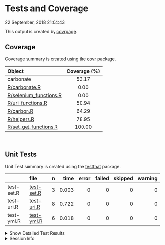 Tests and Coverage
================
22 September, 2018 21:04:43

This output is created by
[covrpage](https://github.com/yonicd/covrpage).

## Coverage

Coverage summary is created using the
[covr](https://github.com/r-lib/covr) package.

| Object                                               | Coverage (%) |
| :--------------------------------------------------- | :----------: |
| carbonate                                            |    53.17     |
| [R/carbonate.R](../R/carbonate.R)                    |     0.00     |
| [R/selenium\_functions.R](../R/selenium_functions.R) |     0.00     |
| [R/uri\_functions.R](../R/uri_functions.R)           |    50.94     |
| [R/carbon.R](../R/carbon.R)                          |    64.29     |
| [R/helpers.R](../R/helpers.R)                        |    78.95     |
| [R/set\_get\_functions.R](../R/set_get_functions.R)  |    100.00    |

<br>

## Unit Tests

Unit Test summary is created using the
[testthat](https://github.com/r-lib/testthat)
package.

|            | file                              | n |  time | error | failed | skipped | warning |
| ---------- | :-------------------------------- | -: | ----: | ----: | -----: | ------: | ------: |
| test-set.R | [test-set.R](testthat/test-set.R) | 3 | 0.003 |     0 |      0 |       0 |       0 |
| test-uri.R | [test-uri.R](testthat/test-uri.R) | 8 | 0.722 |     0 |      0 |       0 |       0 |
| test-yml.R | [test-yml.R](testthat/test-yml.R) | 6 | 0.018 |     0 |      0 |       0 |       0 |

<details closed>

<summary> Show Detailed Test Results
</summary>

| file                                  | context | test                                        | status | n |  time |
| :------------------------------------ | :------ | :------------------------------------------ | :----- | -: | ----: |
| [test-set.R](testthat/test-set.R#L8)  | set\_   | set functions: set\_template                | PASS   | 1 | 0.001 |
| [test-set.R](testthat/test-set.R#L13) | set\_   | set functions: set\_font\_family            | PASS   | 1 | 0.001 |
| [test-set.R](testthat/test-set.R#L18) | set\_   | set functions: set\_windows\_control\_theme | PASS   | 1 | 0.001 |
| [test-uri.R](testthat/test-uri.R#L9)  | uri     | options: benchmark                          | PASS   | 1 | 0.001 |
| [test-uri.R](testthat/test-uri.R#L17) | uri     | uri: benchmark                              | PASS   | 1 | 0.002 |
| [test-uri.R](testthat/test-uri.R#L21) | uri     | uri: 200                                    | PASS   | 1 | 0.049 |
| [test-uri.R](testthat/test-uri.R#L27) | uri     | encode: encode character                    | PASS   | 1 | 0.002 |
| [test-uri.R](testthat/test-uri.R#L31) | uri     | encode: no encode character                 | PASS   | 1 | 0.002 |
| [test-uri.R](testthat/test-uri.R#L37) | uri     | tiny: valid tiny                            | PASS   | 1 | 0.413 |
| [test-uri.R](testthat/test-uri.R#L43) | uri     | tiny: clipboard                             | PASS   | 1 | 0.251 |
| [test-uri.R](testthat/test-uri.R#)    | uri     | bad template: error uri                     | PASS   | 1 | 0.002 |
| [test-yml.R](testthat/test-yml.R#L24) | yml     | yaml fields: rgba                           | PASS   | 1 | 0.004 |
| [test-yml.R](testthat/test-yml.R#L29) | yml     | yaml fields: template                       | PASS   | 1 | 0.005 |
| [test-yml.R](testthat/test-yml.R#L34) | yml     | yaml fields: bad font family                | PASS   | 1 | 0.003 |
| [test-yml.R](testthat/test-yml.R#L39) | yml     | yaml fields: pv                             | PASS   | 1 | 0.002 |
| [test-yml.R](testthat/test-yml.R#L44) | yml     | yaml fields: ph                             | PASS   | 1 | 0.002 |
| [test-yml.R](testthat/test-yml.R#L59) | yml     | namesless palette: fill in palette          | PASS   | 1 | 0.002 |

</details>

<details>

<summary> Session Info </summary>

| Field    | Value                               |
| :------- | :---------------------------------- |
| Version  | R version 3.5.1 (2018-07-02)        |
| Platform | x86\_64-apple-darwin15.6.0 (64-bit) |
| Running  | macOS High Sierra 10.13.6           |
| Language | en\_US                              |
| Timezone | America/New\_York                   |

| Package  | Version |
| :------- | :------ |
| testthat | 2.0.0   |
| covr     | 3.2.0   |
| covrpage | 0.0.56  |

</details>

<!--- Final Status : pass --->

